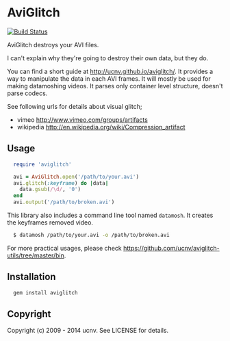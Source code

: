 # AviGlitch
[![Build Status](https://travis-ci.org/ucnv/aviglitch.svg?branch=master)](https://travis-ci.org/ucnv/aviglitch)

AviGlitch destroys your AVI files.

I can't explain why they're going to destroy their own data, but they do.

You can find a short guide at <http://ucnv.github.io/aviglitch/>.
It provides a way to manipulate the data in each AVI frames.
It will mostly be used for making datamoshing videos.
It parses only container level structure, doesn't parse codecs.

See following urls for details about visual glitch;

* vimeo <http://www.vimeo.com/groups/artifacts>
* wikipedia <http://en.wikipedia.org/wiki/Compression_artifact>

## Usage

```ruby
  require 'aviglitch'

  avi = AviGlitch.open('/path/to/your.avi')
  avi.glitch(:keyframe) do |data|
    data.gsub(/\d/, '0')
  end
  avi.output('/path/to/broken.avi')
```

This library also includes a command line tool named `datamosh`.
It creates the keyframes removed video.

```sh
  $ datamosh /path/to/your.avi -o /path/to/broken.avi
```

For more practical usages, please check <https://github.com/ucnv/aviglitch-utils/tree/master/bin>.

## Installation

```sh
  gem install aviglitch
```

## Copyright

Copyright (c) 2009 - 2014 ucnv. See LICENSE for details.
